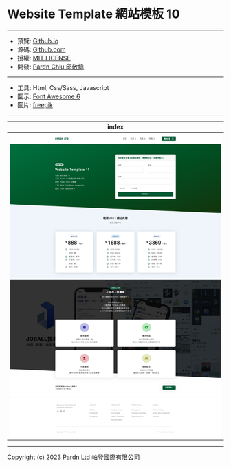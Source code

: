 # Website Template 網站模板 10

***

- 預覽: [Github.io](https://pardnchiu.github.io/website-template-10/)
- 源碼: [Github.com](https://github.com/pardnchiu/website-template-10/)
- 授權: [MIT LICENSE](https://github.com/pardnchiu/website-template-10/blob/main/LICENSE)
- 開發: [Pardn Chiu 邱敬幃](https://joball.tw/@pardnltd)

***

- 工具: Html, Css/Sass, Javascript
- 圖示: [Font Awesome 6](https://fontawesome.com/v6/search)
- 圖片: [freepik](https://www.freepik.com)

***

| index |
|---|
| ![index](./image/index.jpg) |

***

Copyright (c) 2023 [Pardn Ltd 帕登國際有限公司](https://joball.tw/@pardnltd)
